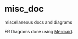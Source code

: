 # misc_doc
miscellaneous docs and diagrams

ER Diagrams done using [Mermaid](https://mermaid.js.org/syntax/entityRelationshipDiagram.html#identification).
